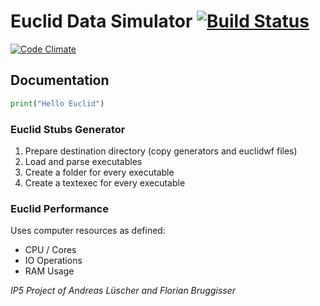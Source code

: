 # Euclid Data Simulator [![Build Status](https://travis-ci.org/cansik/eucliddatasimulator.svg)](https://travis-ci.org/cansik/eucliddatasimulator)
[![Code Climate](https://codeclimate.com/github/cansik/eucliddatasimulator/badges/gpa.svg)](https://codeclimate.com/github/cansik/eucliddatasimulator)

## Documentation
```python
print("Hello Euclid")
```

### Euclid Stubs Generator
1. Prepare destination directory (copy generators and euclidwf files)
2. Load and parse executables
3. Create a folder for every executable
4. Create a textexec for every executable

### Euclid Performance
Uses computer resources as defined:

- CPU / Cores
- IO Operations
- RAM Usage

*IP5 Project of Andreas Lüscher and Florian Bruggisser*
